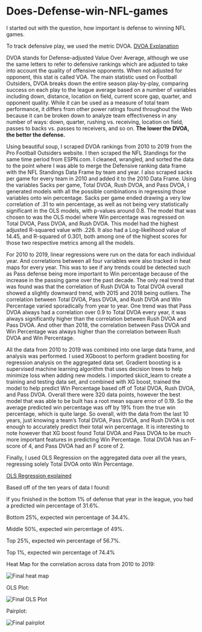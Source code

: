 # Does-Defense-win-NFL-games
I started out with the question, how important is defense to winning NFL games. 

To track defensive play, we used the metric DVOA. [DVOA Explanation](https://www.footballoutsiders.com/info/methods) 

DVOA stands for Defense-adjusted Value Over Average, although we use the same letters to refer to defensive rankings which are adjusted to take into account the quality of offensive opponents. When not adjusted for opponent, this stat is called VOA. The main statistic used on Football Outsiders, DVOA breaks down the entire season play-by-play, comparing success on each play to the league average based on a number of variables including down, distance, location on field, current score gap, quarter, and opponent quality. While it can be used as a measure of total team performance, it differs from other power ratings found throughout the Web because it can be broken down to analyze team effectiveness in any number of ways: down, quarter, rushing vs. receiving, location on field, passes to backs vs. passes to receivers, and so on. **The lower the DVOA, the better the defense.**

Using beautiful soup, I scraped DVOA rankings from 2010 to 2019 from the Pro Football Outsiders website. I then scraped the NFL Standings for the same time period from ESPN.com. I cleaned, wrangled, and sorted the data to the point where I was able to merge the Defensive ranking data frame with the NFL Standings Data Frame by team and year. I also scraped sacks per game for every team in 2010 and added it to the 2010 Data Frame. Using the variables Sacks per game, Total DVOA, Rush DVOA, and Pass DVOA, I generated models with all the possible combinations in regressing those variables onto win percentage. Sacks per game ended drawing a very low correlation of .31 to win percentage, as well as not being very statistically significant in the OLS models, with p-values around 0.8. The model that was chosen to was the OLS model where Win percentage was regressed on Total DVOA, Pass DVOA, and Rush DVOA. This model had the highest adjusted R-squared value with .226. It also had a Log-likelihood value of 14.45, and R-squared of 0.301, both among one of the highest scores for those two respective metrics among all the models.

For 2010 to 2019, linear regressions were run on the data for each individual year. And correlations between all four variables were also tracked in heat maps for every year. This was to see if any trends could be detected such as Pass defense being more important to Win percentage because of the increase in the passing game over the past decade. The only real trend that was found was that the correlation of Rush DVOA to Total DVOA overall showed a slightly downward trend, with 2015 and 2018 being outliers. The correlation between Total DVOA, Pass DVOA, and Rush DVOA and Win Percentage varied sporadically from year to year. One trend was that Pass DVOA always had a correlation over 0.9 to Total DVOA every year, it was always significantly higher than the correlation between Rush DVOA and Pass DVOA. And other than 2018, the correlation between Pass DVOA and Win Percentage was always higher than the correlation between Rush DVOA and Win Percentage.

All the data from 2010 to 2019 was combined into one large data frame, and analysis was performed. I used XGboost to perform gradient boosting for regression analysis on the aggregated data set. Gradient boosting is a supervised machine learning algorithm that uses decision trees to help minimize loss when adding new models. I imported skicit_learn to create a training and testing data set, and combined with XG boost, trained the model to help predict Win Percentage based off of Total DVOA, Rush DVOA, and Pass DVOA. Overall there were 320 data points, however the best model that  was able to be built has a root mean square error of 0.19. So the average predicted win percentage was off by 19% from the true win percentage, which is quite large. So overall, with the data from the last 10 years, just knowing a team’s Total DVOA, Pass DVOA, and Rush DVOA is not enough to accurately predict their total win percentage. It is interesting to note however that XG boost found Total DVOA and Pass DVOA to be much more important features in predicting Win Percentage. Total DVOA has an F-score of 4, and Pass DVOA had an F score of 2. 

Finally, I used OLS Regression on the aggregated data over all the years, regressing solely Total DVOA onto Win Percentage.

[OLS Regression explained](https://setosa.io/ev/ordinary-least-squares-regression/)

Based off of the ten years of data I found:

If you finished in the bottom 1% of defense that year in the league, you had a predicted win percentage of 31.6%. 

Bottom 25%, expected win percentage of 34.4%.

Middle 50%, expected win percentage of 49%. 

Top 25%, expected win percentage of 56.7%. 

Top 1%, expected win percentage of 74.4%

Heat Map for the correlation across data from 2010 to 2019:


![Final heat map](https://user-images.githubusercontent.com/75696444/103423509-f98d2b00-4b74-11eb-9a4d-e3ab8a344719.png)

OLS Plot:

![Final OLS Plot](https://user-images.githubusercontent.com/75696444/103423675-e6c72600-4b75-11eb-9199-703b148dd28e.png)

Pairplot:

![Final pairplot](https://user-images.githubusercontent.com/75696444/103423738-41f91880-4b76-11eb-888e-cb03228769d7.png)


